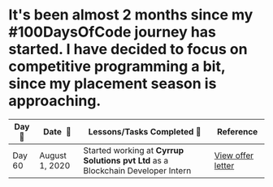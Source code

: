 # It's been almost 2 months since my #100DaysOfCode journey has started. I have decided to focus on competitive programming a bit, since my placement season is approaching.

|**Day:pushpin:**|**Date &nbsp;:calendar:**|**Lessons/Tasks Completed :page_facing_up:**| **Reference**|
|------|-----------------|--------------------|---------------------|
|Day 60|August 1, 2020| Started working at **Cyrrup Solutions pvt Ltd** as a Blockchain Developer Intern| [View offer letter](https://drive.google.com/file/d/1GNfWhBlYkM_P9moCB6e5MsqrZzVTo4QK/view?usp=drivesdk) 
